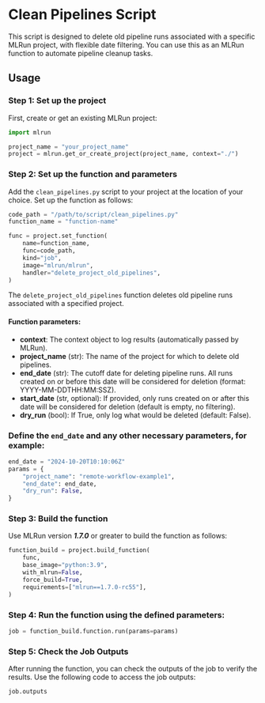 # Clean Pipelines Script 

This script is designed to delete old pipeline runs associated with a specific MLRun project,
with flexible date filtering.
You can use this as an MLRun function to automate pipeline cleanup tasks.

## Usage

### Step 1: Set up the project

First, create or get an existing MLRun project:

```python
import mlrun

project_name = "your_project_name"
project = mlrun.get_or_create_project(project_name, context="./")
```

### Step 2: Set up the function and parameters

Add the `clean_pipelines.py` script to your project at the location of your choice. Set up the function as follows:

```python
code_path = "/path/to/script/clean_pipelines.py"
function_name = "function-name"

func = project.set_function(
    name=function_name,
    func=code_path,
    kind="job",
    image="mlrun/mlrun",
    handler="delete_project_old_pipelines",
)
```

The `delete_project_old_pipelines` function deletes old pipeline runs associated with a specified project.

#### Function parameters:
- **context**: The context object to log results (automatically passed by MLRun).
- **project_name** (str): The name of the project for which to delete old pipelines.
- **end_date** (str): The cutoff date for deleting pipeline runs. All runs created on or before this date will be considered for deletion (format: YYYY-MM-DDTHH:MM:SSZ).
- **start_date** (str, optional): If provided, only runs created on or after this date will be considered for deletion (default is empty, no filtering).
- **dry_run** (bool): If True, only log what would be deleted (default: False).

### Define the `end_date` and any other necessary parameters, for example:

```python
end_date = "2024-10-20T10:10:06Z"
params = {
    "project_name": "remote-workflow-example1",
    "end_date": end_date,
    "dry_run": False,
}
```

### Step 3: Build the function

Use MLRun version ***1.7.0*** or greater to build the function as follows:

```python
function_build = project.build_function(
    func,
    base_image="python:3.9",
    with_mlrun=False,
    force_build=True,
    requirements=["mlrun==1.7.0-rc55"],
)
```

### Step 4: Run the function using the defined parameters:
```python
job = function_build.function.run(params=params)
```

### Step 5: Check the Job Outputs

After running the function, you can check the outputs of the job to verify the results. Use the following code to access the job outputs:

```python
job.outputs
```

